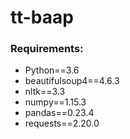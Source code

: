 # tt-baap

### Requirements:
+ Python==3.6
+ beautifulsoup4==4.6.3
+ nltk==3.3
+ numpy==1.15.3
+ pandas==0.23.4
+ requests==2.20.0
